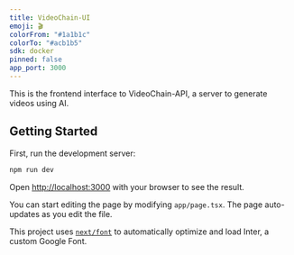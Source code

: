 ```yaml
---
title: VideoChain-UI
emoji: 🎬
colorFrom: "#1a1b1c"
colorTo: "#acb1b5"
sdk: docker
pinned: false
app_port: 3000
---
```


This is the frontend interface to VideoChain-API, a server to generate videos using AI.

## Getting Started

First, run the development server:

```bash
npm run dev
```

Open [http://localhost:3000](http://localhost:3000) with your browser to see the result.

You can start editing the page by modifying `app/page.tsx`. The page auto-updates as you edit the file.

This project uses [`next/font`](https://nextjs.org/docs/basic-features/font-optimization) to automatically optimize and load Inter, a custom Google Font.
